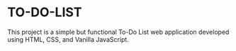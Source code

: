 # TO-DO-LIST
This project is a simple but functional To-Do List web application developed using HTML, CSS, and Vanilla JavaScript.
